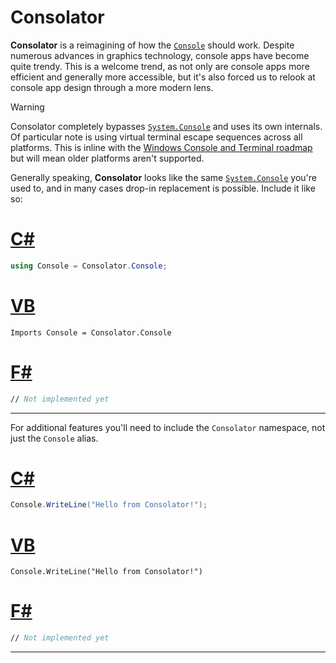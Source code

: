 # Consolator

**Consolator** is a reimagining of how the [`Console`](https://docs.microsoft.com/en-us/dotnet/api/system.console) should work. Despite numerous advances in graphics technology, console apps have become quite trendy. This is a welcome trend, as not only are console apps more efficient and generally more accessible, but it's also forced us to relook at console app design through a more modern lens.

> [!WARNING]
> Consolator completely bypasses [`System.Console`](https://docs.microsoft.com/en-us/dotnet/api/system.console) and uses its own internals. Of particular note is using virtual terminal escape sequences across all platforms. This is inline with the [Windows Console and Terminal roadmap](https://docs.microsoft.com/en-us/windows/console/ecosystem-roadmap) but will mean older platforms aren't supported.

Generally speaking, **Consolator** looks like the same [`System.Console`](https://docs.microsoft.com/en-us/dotnet/api/system.console) you're used to, and in many cases drop-in replacement is possible. Include it like so:

# [C#](#tab/cs)

~~~~csharp
using Console = Consolator.Console;
~~~~

# [VB](#tab/vb)

~~~~vbnet
Imports Console = Consolator.Console
~~~~

# [F#](#tab/fs)

~~~~fsharp
// Not implemented yet
~~~~

***

For additional features you'll need to include the `Consolator` namespace, not just the `Console` alias.

# [C#](#tab/cs)

~~~~csharp
Console.WriteLine("Hello from Consolator!");
~~~~

# [VB](#tab/vb)

~~~~vbnet
Console.WriteLine("Hello from Consolator!")
~~~~

# [F#](#tab/fs)

~~~~fsharp
// Not implemented yet
~~~~

***